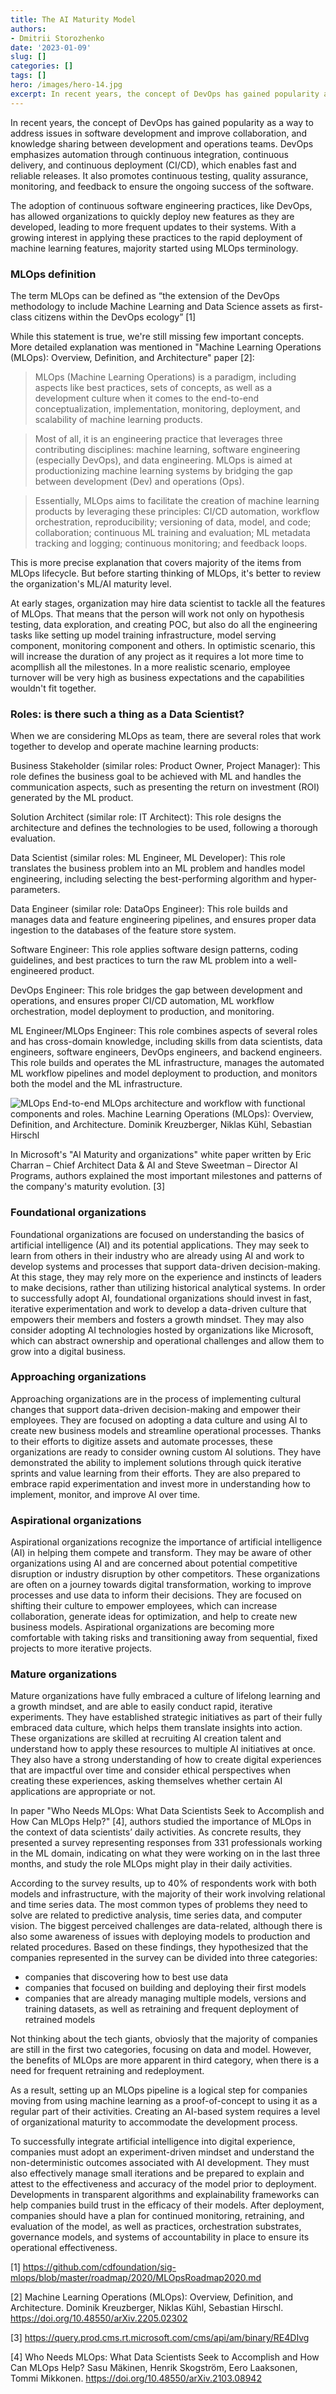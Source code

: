 ```yaml
---
title: The AI Maturity Model
authors: 
- Dmitrii Storozhenko
date: '2023-01-09'
slug: []
categories: []
tags: []
hero: /images/hero-14.jpg
excerpt: In recent years, the concept of DevOps has gained popularity as a way to address issues in software development and improve collaboration, and knowledge sharing between development and operations teams. DevOps emphasizes automation through continuous integ
---
```


In recent years, the concept of DevOps has gained popularity as a way to address issues in software development and improve collaboration, and knowledge sharing between development and operations teams. DevOps emphasizes automation through continuous integration, continuous delivery, and continuous deployment (CI/CD), which enables fast and reliable releases. It also promotes continuous testing, quality assurance, monitoring, and feedback to ensure the ongoing success of the software.

The adoption of continuous software engineering practices, like DevOps, has allowed organizations to quickly deploy new features as they are developed, leading to more frequent updates to their systems. With a growing interest in applying these practices to the rapid deployment of machine learning features, majority started using MLOps terminology.

### MLOps definition 

The term MLOps can be defined as “the extension of the DevOps methodology to include Machine Learning and Data Science assets as first-class citizens within the DevOps ecology” [1]

While this statement is true, we're still missing few important concepts. More detailed explanation was mentioned in "Machine Learning Operations (MLOps): Overview, Definition, and Architecture" paper [2]:

>MLOps (Machine Learning Operations) is a paradigm, including aspects like best practices, sets of concepts, as well as a development culture when it comes to the end-to-end conceptualization, implementation, monitoring, deployment, and scalability of machine learning products. 

>Most of all, it is an engineering practice that leverages three contributing disciplines: machine learning, software engineering (especially DevOps), and data engineering. MLOps is aimed at productionizing machine learning systems by bridging the gap between development (Dev) and operations (Ops).

>Essentially, MLOps aims to facilitate the creation of machine learning products by leveraging these principles: CI/CD automation, workflow orchestration, reproducibility; versioning of data, model, and code; collaboration; continuous ML training and evaluation; ML metadata tracking and logging; continuous monitoring; and feedback loops.

This is more precise explanation that covers majority of the items from MLOps lifecycle. But before starting thinking of MLOps, it's better to review the organization's ML/AI maturity level.


At early stages, organization may hire data scientist to tackle all the features of MLOps. That means that the person will work not only on hypothesis testing, data exploration, and creating POC, but also do all the engineering tasks like setting up model training infrastructure, model serving component, monitoring component and others. In optimistic scenario, this will increase the duration of any project as it requires a lot more time to acompllish all the milestones. In a more realistic scenario, employee turnover will be very high 
as business expectations and the capabilities wouldn't fit together.

### Roles: is there such a thing as a Data Scientist?

When we are considering MLOps as team, there are several roles that work together to develop and operate machine learning products:

Business Stakeholder (similar roles: Product Owner, Project Manager): This role defines the business goal to be achieved with ML and handles the communication aspects, such as presenting the return on investment (ROI) generated by the ML product.

Solution Architect (similar role: IT Architect): This role designs the architecture and defines the technologies to be used, following a thorough evaluation.

Data Scientist (similar roles: ML Engineer, ML Developer): This role translates the business problem into an ML problem and handles model engineering, including selecting the best-performing algorithm and hyper-parameters.

Data Engineer (similar role: DataOps Engineer): This role builds and manages data and feature engineering pipelines, and ensures proper data ingestion to the databases of the feature store system.

Software Engineer: This role applies software design patterns, coding guidelines, and best practices to turn the raw ML problem into a well-engineered product.

DevOps Engineer: This role bridges the gap between development and operations, and ensures proper CI/CD automation, ML workflow orchestration, model deployment to production, and monitoring.

ML Engineer/MLOps Engineer: This role combines aspects of several roles and has cross-domain knowledge, including skills from data scientists, data engineers, software engineers, DevOps engineers, and backend engineers. This role builds and operates the ML infrastructure, manages the automated ML workflow pipelines and model deployment to production, and monitors both the model and the ML infrastructure.

![MLOps](images/mlops.png)
End-to-end MLOps architecture and workflow with functional components and roles. Machine Learning Operations (MLOps): Overview, Definition, and Architecture. Dominik Kreuzberger, Niklas Kühl, Sebastian Hirschl

In Microsoft's "AI Maturity and organizations" white paper written by Eric Charran – Chief Architect Data & AI and Steve Sweetman – Director AI Programs, authors explained the most important milestones and patterns of the company's maturity evolution. [3]

### Foundational organizations

Foundational organizations are focused on understanding the basics of artificial intelligence (AI) and its potential applications. They may seek to learn from others in their industry who are already using AI and work to develop systems and processes that support data-driven decision-making. At this stage, they may rely more on the experience and instincts of leaders to make decisions, rather than utilizing historical analytical systems. In order to successfully adopt AI, foundational organizations should invest in fast, iterative experimentation and work to develop a data-driven culture that empowers their members and fosters a growth mindset. They may also consider adopting AI technologies hosted by organizations like Microsoft, which can abstract ownership and operational challenges and allow them to grow into a digital business.

### Approaching organizations

Approaching organizations are in the process of implementing cultural changes that support data-driven decision-making and empower their employees. They are focused on adopting a data culture and using AI to create new business models and streamline operational processes. Thanks to their efforts to digitize assets and automate processes, these organizations are ready to consider owning custom AI solutions. They have demonstrated the ability to implement solutions through quick iterative sprints and value learning from their efforts. They are also prepared to embrace rapid experimentation and invest more in understanding how to implement, monitor, and improve AI over time.

### Aspirational organizations 

Aspirational organizations recognize the importance of artificial intelligence (AI) in helping them compete and transform. They may be aware of other organizations using AI and are concerned about potential competitive disruption or industry disruption by other competitors. These organizations are often on a journey towards digital transformation, working to improve processes and use data to inform their decisions. They are focused on shifting their culture to empower employees, which can increase collaboration, generate ideas for optimization, and help to create new business models. Aspirational organizations are becoming more comfortable with taking risks and transitioning away from sequential, fixed projects to more iterative projects.

### Mature organizations

Mature organizations have fully embraced a culture of lifelong learning and a growth mindset, and are able to easily conduct rapid, iterative experiments. They have established strategic initiatives as part of their fully embraced data culture, which helps them translate insights into action. These organizations are skilled at recruiting AI creation talent and understand how to apply these resources to multiple AI initiatives at once. They also have a strong understanding of how to create digital experiences that are impactful over time and consider ethical perspectives when creating these experiences, asking themselves whether certain AI applications are appropriate or not.

In paper "Who Needs MLOps: What Data Scientists Seek to Accomplish and How Can MLOps Help?" [4], authors studied the importance of MLOps in the context of data scientists’ daily activities. As concrete results, they presented a survey representing responses from 331 professionals working in the ML domain, indicating on what they were working on in the last three months, and study the role MLOps might play in their daily activities.

According to the survey results, up to 40% of respondents work with both models and infrastructure, with the majority of their work involving relational and time series data. The most common types of problems they need to solve are related to predictive analysis, time series data, and computer vision. The biggest perceived challenges are data-related, although there is also some awareness of issues with deploying models to production and related procedures. Based on these findings, they hypothesized that the companies represented in the survey can be divided into three categories: 

- companies that discovering how to best use data
- companies that focused on building and deploying their first models 
- companies that are already managing multiple models, versions and training datasets, as well as retraining and frequent deployment of retrained models
 
Not thinking about the tech giants, obviosly that the majority of companies are still in the first two categories, focusing on data and model. However,  the benefits of MLOps are more apparent in third category, when there is a need for frequent retraining and redeployment. 

As a result, setting up an MLOps pipeline is a logical step for companies moving from using machine learning as a proof-of-concept to using it as a regular part of their activities. Creating an AI-based system requires a level of organizational maturity to accommodate the development process. 

To successfully integrate artificial intelligence into digital experience, companies must adopt an experiment-driven mindset and understand the non-deterministic outcomes associated with AI development. They must also effectively manage small iterations and be prepared to explain and attest to the effectiveness and accuracy of the model prior to deployment. Developments in transparent algorithms and explainability frameworks can help companies build trust in the efficacy of their models. After deployment, companies should have a plan for continued monitoring, retraining, and evaluation of the model, as well as practices, orchestration substrates, governance models, and systems of accountability in place to ensure its operational effectiveness.

[1] https://github.com/cdfoundation/sig-mlops/blob/master/roadmap/2020/MLOpsRoadmap2020.md 

[2] Machine Learning Operations (MLOps): Overview, Definition, and Architecture. Dominik Kreuzberger, Niklas Kühl, Sebastian Hirschl. https://doi.org/10.48550/arXiv.2205.02302 

[3] https://query.prod.cms.rt.microsoft.com/cms/api/am/binary/RE4DIvg

[4] Who Needs MLOps: What Data Scientists Seek to Accomplish and How Can MLOps Help? Sasu Mäkinen, Henrik Skogström, Eero Laaksonen, Tommi Mikkonen. https://doi.org/10.48550/arXiv.2103.08942 


